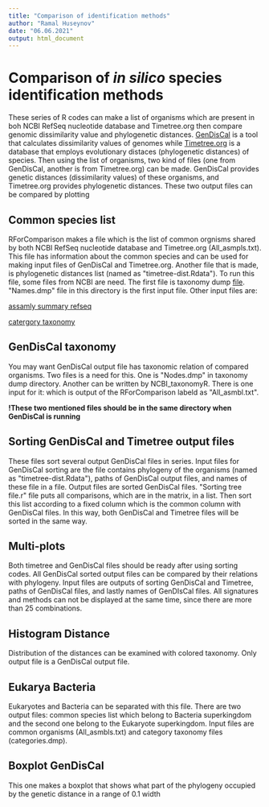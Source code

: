 ```yaml
---
title: "Comparison of identification methods"
author: "Ramal Huseynov"
date: "06.06.2021"
output: html_document
---
```


# Comparison of *in silico* species identification methods
These series of R codes can make a list of organisms which are present in boh NCBI RefSeq nucleotide database and Timetree.org then compare genomic dissimilarity value and phylogenetic distances. [GenDisCal](https://github.com/LM-UGent/GenDisCal) is a tool that calculates dissimilarity values of genomes while [Timetree.org](http://www.timetree.org/) is a database that employs evolutionary distaces (phylogenetic distances) of species. Then using the list of organisms, two kind of files (one from GenDisCal, another is from Timetree.org) can be made. GenDisCal provides genetic distances (dissimilarity values) of these organisms, and Timetree.org provides phylogenetic distances. These two output files can be compared by plotting 

## Common species list
RForComparison makes a file which is the list of common orgnisms shared by both NCBI RefSeq nucleotide database and Timetree.org (All_asmpls.txt). This file has information about the common species and can be used for making input files of GenDisCal and Timetree.org. Another file that is made, is phylogenetic distances list (named as "timetree-dist.Rdata"). To run this file, some files from NCBI are need. The first file is taxonomy dump [file](https://ftp.ncbi.nlm.nih.gov/pub/taxonomy/new_taxdump/). "Names.dmp" file in this directory is the first input file. Other input files are:

[assamly summary refseq](https://ftp.ncbi.nlm.nih.gov/genomes/refseq/assembly_summary_refseq.txt)

[catergory taxonomy](https://ftp.ncbi.nlm.nih.gov/pub/taxonomy/taxcat.zip)

## GenDisCal taxonomy
You may want GenDisCal output file has taxonomic relation of compared organisms. Two files is a need for this. One is "Nodes.dmp" in taxonomy dump directory. Another can be written by NCBI_taxonomyR. There is one input for it: which is output of the RForComparison labeld as "All_asmbl.txt".

**!These two mentioned files should be in the same directory when GenDisCal is running**

## Sorting GenDisCal and Timetree output files
These files sort several output GenDisCal files in series. Input files for GenDisCal sorting are the file contains phylogeny of the organisms (named as "timetree-dist.Rdata"), paths of GenDisCal output files,  and names of these file in a file. Output files are sorted GenDisCal files. "Sorting tree file.r" file puts  all comparisons, which are in the matrix, in a list. Then sort this list according to a fixed column which is the common column with GenDisCal files. In this way, both GenDisCal and Timetree files will be sorted in  the same way.

## Multi-plots
 Both timetree and GenDisCal files should be ready after using sorting codes. All GenDisCal sorted output files can be compared by their relations with phylogeny. Input files are outputs of sorting GenDisCal and Timetree, paths of GenDisCal files, and lastly names of GenDIsCal files. All signatures and methods can not be displayed at the same time, since there are more than 25 combinations.

## Histogram Distance
Distribution of the distances can be examined with colored taxonomy. Only output file is a GenDisCal output file.

## Eukarya Bacteria
Eukaryotes and Bacteria can be separated with this file. There are two output files: common species list which belong to Bacteria superkingdom and the second one belong to the Eukaryote superkingdom. Input files are common organisms (All_asmbls.txt) and category taxonomy files (categories.dmp).

## Boxplot GenDisCal
This one makes a boxplot that shows what part of the phylogeny occupied by the genetic distance in a range of 0.1 width
